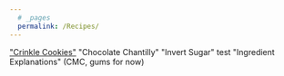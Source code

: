 ```yaml
---
  # _pages
  permalink: /Recipes/
---
```

["Crinkle Cookies"](/recipes/chocolate-crinkle-cookies/)
"Chocolate Chantilly"
"Invert Sugar"
test
"Ingredient Explanations" (CMC, gums for now)

